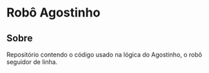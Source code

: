# Robô Agostinho
## Sobre
Repositório contendo o código usado na lógica do Agostinho, o robô seguidor de linha.
